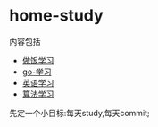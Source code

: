# home-study


内容包括
- [做饭学习](./cook-study/README.md)
- [go-学习](./go-study/README.md)
- [英语学习](./english-study/README.md)
- [算法学习](./ai-study/README.md)

先定一个小目标:每天study,每天commit;